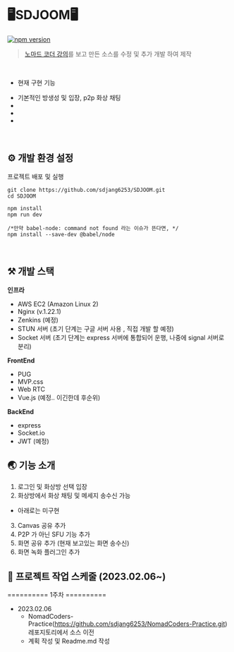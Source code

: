 
# 🖥️SDJOOM🖥️
[![npm version](https://img.shields.io/badge/npm-v6.14.17-blue)](https://www.npmjs.com/package/npm)
>[노마드 코더 강의](https://nomadcoders.co/noom/lobby)를 보고 만든 소스를 수정 및 추가 개발 하여 제작
<br> 

* 현재 구현 기능<br>
- 기본적인 방생성 및 입장, p2p 화상 채팅 
-
-
-

<br>

## ⚙️ 개발 환경 설정
프로젝트 배포 및 실행

```
git clone https://github.com/sdjang6253/SDJOOM.git
cd SDJOOM

npm install
npm run dev 

/*만약 babel-node: command not found 라는 이슈가 뜬다면, */
npm install --save-dev @babel/node
```
<br>

## ⚒️ 개발 스택

**인프라**

- AWS EC2 (Amazon Linux 2)
- Nginx (v.1.22.1)
- Zenkins (예정)
- STUN 서버 (초기 단계는 구글 서버 사용 , 직접 개발 할 예정)
- Socket 서버 (초기 단계는 express 서버에 통합되어 운행, 나중에 signal 서버로 분리)

**FrontEnd**

- PUG
- MVP.css
- Web RTC
- Vue.js (예정.. 이긴한데 후순위)

**BackEnd**

- express
- Socket.io
- JWT (예정)


## 🌏 기능 소개
1. 로그인 및 화상방 선택 입장 
2. 화상방에서 화상 채팅 및 메세지 송수신 가능
- 아래로는 미구현
3. Canvas 공유 추가
4. P2P 가 아닌 SFU 기능 추가 
5. 화면 공유 추가 (현재 보고있는 화면 송수신)
6. 화면 녹화 플러그인 추가

## 📆 프로젝트 작업 스케줄 (2023.02.06~)
========== 1주차 ==========
* 2023.02.06 
    * NomadCoders-Practice(https://github.com/sdjang6253/NomadCoders-Practice.git) 레포지토리에서 소스 이전
    * 계획 작성 및 Readme.md 작성


